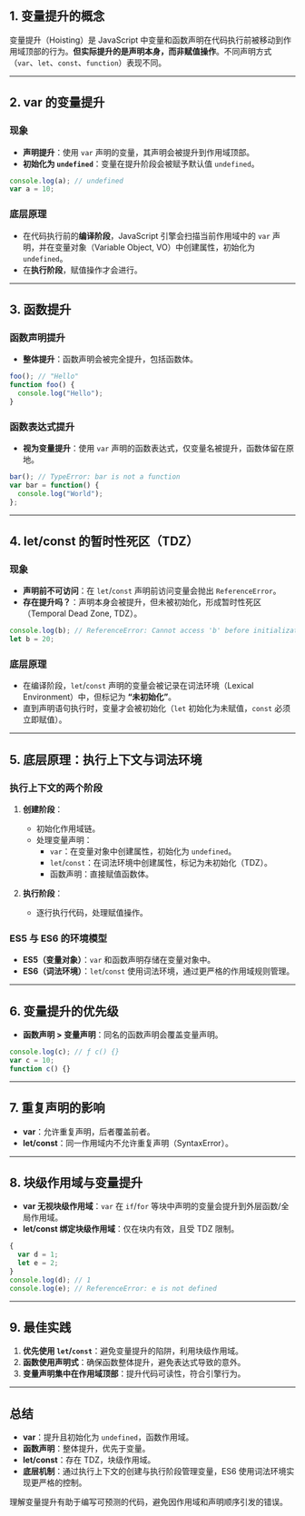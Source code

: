 
## 1. 变量提升的概念
变量提升（Hoisting）是 JavaScript 中变量和函数声明在代码执行前被移动到作用域顶部的行为。**但实际提升的是声明本身，而非赋值操作**。不同声明方式（`var`、`let`、`const`、`function`）表现不同。

---

## 2. var 的变量提升
### 现象
- **声明提升**：使用 `var` 声明的变量，其声明会被提升到作用域顶部。
- **初始化为 `undefined`**：变量在提升阶段会被赋予默认值 `undefined`。

```javascript
console.log(a); // undefined
var a = 10;
```

### 底层原理
- 在代码执行前的**编译阶段**，JavaScript 引擎会扫描当前作用域中的 `var` 声明，并在变量对象（Variable Object, VO）中创建属性，初始化为 `undefined`。
- 在**执行阶段**，赋值操作才会进行。

---

## 3. 函数提升
### 函数声明提升
- **整体提升**：函数声明会被完全提升，包括函数体。
  
```javascript
foo(); // "Hello"
function foo() {
  console.log("Hello");
}
```

### 函数表达式提升
- **视为变量提升**：使用 `var` 声明的函数表达式，仅变量名被提升，函数体留在原地。

```javascript
bar(); // TypeError: bar is not a function
var bar = function() {
  console.log("World");
};
```

---

## 4. let/const 的暂时性死区（TDZ）
### 现象
- **声明前不可访问**：在 `let`/`const` 声明前访问变量会抛出 `ReferenceError`。
- **存在提升吗？**：声明本身会被提升，但未被初始化，形成暂时性死区（Temporal Dead Zone, TDZ）。

```javascript
console.log(b); // ReferenceError: Cannot access 'b' before initialization
let b = 20;
```

### 底层原理
- 在编译阶段，`let`/`const` 声明的变量会被记录在词法环境（Lexical Environment）中，但标记为 **“未初始化”**。
- 直到声明语句执行时，变量才会被初始化（`let` 初始化为未赋值，`const` 必须立即赋值）。

---

## 5. 底层原理：执行上下文与词法环境
### 执行上下文的两个阶段
1. **创建阶段**：
   - 初始化作用域链。
   - 处理变量声明：
     - `var`：在变量对象中创建属性，初始化为 `undefined`。
     - `let`/`const`：在词法环境中创建属性，标记为未初始化（TDZ）。
     - 函数声明：直接赋值函数体。

2. **执行阶段**：
   - 逐行执行代码，处理赋值操作。

### ES5 与 ES6 的环境模型
- **ES5（变量对象）**：`var` 和函数声明存储在变量对象中。
- **ES6（词法环境）**：`let`/`const` 使用词法环境，通过更严格的作用域规则管理。

---

## 6. 变量提升的优先级
- **函数声明 > 变量声明**：同名的函数声明会覆盖变量声明。
  
```javascript
console.log(c); // ƒ c() {}
var c = 10;
function c() {}
```

---

## 7. 重复声明的影响
- **var**：允许重复声明，后者覆盖前者。
- **let/const**：同一作用域内不允许重复声明（SyntaxError）。

---

## 8. 块级作用域与变量提升
- **var 无视块级作用域**：`var` 在 `if`/`for` 等块中声明的变量会提升到外层函数/全局作用域。
- **let/const 绑定块级作用域**：仅在块内有效，且受 TDZ 限制。

```javascript
{
  var d = 1;
  let e = 2;
}
console.log(d); // 1
console.log(e); // ReferenceError: e is not defined
```

---

## 9. 最佳实践
1. **优先使用 `let`/`const`**：避免变量提升的陷阱，利用块级作用域。
2. **函数使用声明式**：确保函数整体提升，避免表达式导致的意外。
3. **变量声明集中在作用域顶部**：提升代码可读性，符合引擎行为。

---

## 总结
- **var**：提升且初始化为 `undefined`，函数作用域。
- **函数声明**：整体提升，优先于变量。
- **let/const**：存在 TDZ，块级作用域。
- **底层机制**：通过执行上下文的创建与执行阶段管理变量，ES6 使用词法环境实现更严格的控制。

理解变量提升有助于编写可预测的代码，避免因作用域和声明顺序引发的错误。